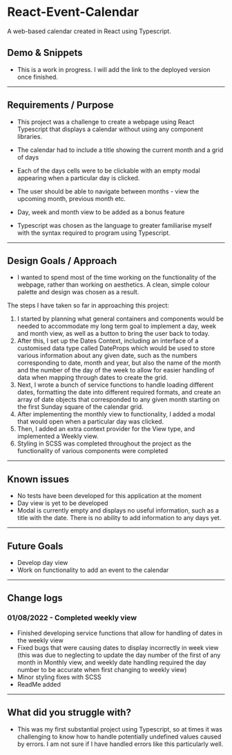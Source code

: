 # React-Event-Calendar
A web-based calendar created in React using Typescript.

## Demo & Snippets

-  This is a work in progress. I will add the link to the deployed version once finished.

---

## Requirements / Purpose

-   This project was a challenge to create a webpage using React Typescript that displays a calendar without using any component libraries.
-   The calendar had to include a title showing the current month and a grid of days
-   Each of the days cells were to be clickable with an empty modal appearing when a particular day is clicked.
-   The user should be able to navigate between months - view the upcoming month, previous month etc.
-   Day, week and month view to be added as a bonus feature

-   Typescript was chosen as the language to greater familiarise myself with the syntax required to program using Typescript.

---

## Design Goals / Approach

-   I wanted to spend most of the time working on the functionality of the webpage, rather than working on aesthetics. A clean, simple colour palette and design was chosen as a result.

The steps I have taken so far in approaching this project:
1. I started by planning what general containers and components would be needed to accommodate my long term goal to implement a day, week and month view, as well as a button to bring the user back to today.
2. After this, I set up the Dates Context, including an interface of a customised data type called DateProps which would be used to store various information about any given date, such as the numbers corresponding to date, month and year, but also the name of the month and the number of the day of the week to allow for easier handling of data when mapping through dates to create the grid.
3. Next, I wrote a bunch of service functions to handle loading different dates, formatting the date into different required formats, and create an array of date objects that corresponded to any given month starting on the first Sunday square of the calendar grid.
4. After implementing the monthly view to functionality, I added a modal that would open when a particular day was clicked.
5. Then, I added an extra context provider for the View type, and implemented a Weekly view.
6. Styling in SCSS was completed throughout the project as the functionality of various components were completed

---

## Known issues

-   No tests have been developed for this application at the moment
-   Day view is yet to be developed
-   Modal is currently empty and displays no useful information, such as a title with the date. There is no ability to add information to any days yet.

---

## Future Goals

-   Develop day view
-   Work on functionality to add an event to the calendar

---

## Change logs

### 01/08/2022 - Completed weekly view

-   Finished developing service functions that allow for handling of dates in the weekly view
-   Fixed bugs that were causing dates to display incorrectly in week view (this was due to neglecting to update the day number of the first of any month in Monthly view, and weekly date handling required the day number to be accurate when first changing to weekly view)
-   Minor styling fixes with SCSS
-   ReadMe added

---

## What did you struggle with?

-   This was my first substantial project using Typescript, so at times it was challenging to know how to handle potentially undefined values caused by errors. I am not sure if I have handled errors like this particularly well. 

